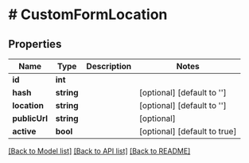 # # CustomFormLocation

## Properties

Name | Type | Description | Notes
------------ | ------------- | ------------- | -------------
**id** | **int** |  |
**hash** | **string** |  | [optional] [default to '']
**location** | **string** |  | [optional] [default to '']
**publicUrl** | **string** |  | [optional]
**active** | **bool** |  | [optional] [default to true]

[[Back to Model list]](../../README.md#models) [[Back to API list]](../../README.md#endpoints) [[Back to README]](../../README.md)
